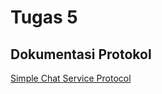# Tugas 5

## Dokumentasi Protokol

[Simple Chat Service Protocol](https://docs.google.com/document/d/1AzIqyZheOwWvw3Lq2yFLcWctXBm2Iy6Q_qf5gcG1HNY/edit?usp=sharing)

